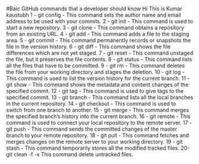 #Baic GitHub commands that a developer should know
Hi This is Kumar kaustubh
1 - git config - This command sets the author name and email address to be used with your commits.
2 - git init - This command is used to start a new repository.
3 - git clone - This command obtains a repository from an existing URL.
4 - git add - This command adds a file to the staging area.
5 - git commit - This command permanently records or snapshots the file in the version history.
6 - git diff - This command shows the file differences which are not yet staged.
7 - git reset - This command unstaged the file, but it preserves the file contents.
8 - git status - This command lists all the files that have to be committed.
9 - git rm - This command deletes the file from your working directory and stages the deletion.
10 - git log - This command is used to list the version history for the current branch.
11 - git show - This command shows the metadata and content changes of the specified commit.
12 - git tag - This command is used to give tags to the specified commit.
13 - git branch - This command lists all the local branches in the current repository.
14 - git checkout - This command is used to switch from one branch to another.
15 - git merge - This command merges the specified branch’s history into the current branch.
16 - git remote - This command is used to connect your local repository to the remote server.
17 - git push - This command sends the committed changes of the master branch to your remote repository.
18 - git pull - This command fetches and merges changes on the remote server to your working directory.
19 - git stash - This command temporarily stores all the modified tracked files.
20-git clean -f -x This command delete untracked files.
